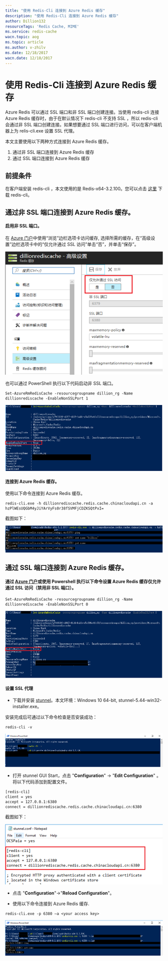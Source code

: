 ```yaml
---
title: "使用 Redis-Cli 连接到 Azure Redis 缓存"
description: "使用 Redis-Cli 连接到 Azure Redis 缓存"
author: Dillion132
resourceTags: 'Redis Cache, MIME'
ms.service: redis-cache
wacn.topic: aog
ms.topic: article
ms.author: v-zhilv
ms.date: 12/18/2017
wacn.date: 12/18/2017
---
```


# 使用 Redis-Cli 连接到 Azure Redis 缓存

Azure Redis 可以通过 SSL 端口和非 SSL 端口创建连接。当使用 redis-cli 连接 Azure Redis 缓存时，由于在默认情况下 redis-cli 不支持 SSL ，所以 redis-cli 会通过非 SSL 端口创建连接。如果想要通过 SSL 端口进行访问，可以在客户端机器上为 relis-cli.exe 设置 SSL 代理。

本文主要使用以下两种方式连接到 Azure Redis 缓存。
1. 通过非 SSL 端口连接到 Azure Redis 缓存
2. 通过 SSL 端口连接到 Azure Redis 缓存

## 前提条件

在客户端安装 redis-cli ，本文使用的是 Redis-x64-3.2.100。您可以点击 [这里](https://github.com/MicrosoftArchive/redis/releases) 下载 redis-cli。


## 通过非 SSL 端口连接到 Azure Redis 缓存。

#### 启用非 SSL 端口。

在 [Azure 门户](https://portal.azure.cn/)中使用“浏览”边栏选项卡访问缓存, 选择所需的缓存，在“高级设置”边栏选项卡中的“仅允许通过 SSL 访问”单击“否”，并单击“保存”。

![redisconfigure_portal](./media/aog-redis-cache-using-redis-cli-connect-azure-redis-cache/redisconfigure_portal.PNG)

也可以通过 PowerShell 执行以下代码启动非 SSL 端口。

```
Set-AzureRmRedisCache -resourcegroupname dillion_rg -Name dillionrediscache -EnableNonSSLPort 1
```
![enablenonssl](./media/aog-redis-cache-using-redis-cli-connect-azure-redis-cache/enablenonssl.PNG)

#### 连接到 Azure Redis 缓存。

使用以下命令连接到 Azure Redis 缓存。

```
redis-cli.exe -h dillionrediscache.redis.cache.chinacloudapi.cn -a hzPlWEsUQGbM4yJiYArVyFs0r38fSVMFjCDZKSQtPxI=
```

截图如下：

![nonsslconnect](./media/aog-redis-cache-using-redis-cli-connect-azure-redis-cache/nonsslconnect.PNG)

## 通过 SSL 端口连接到 Azure Redis 缓存。

#### 通过 [Azure 门户](https://portal.azure.cn/)或使用 Powershell 执行以下命令设置 Azure Redis 缓存仅允许通过 SSL 访问（禁用非 SSL 端口）。

```
Set-AzureRmRedisCache -resourcegroupname dillion_rg -Name dillionrediscache -EnableNonSSLPort 0
```

![disablenonssl](./media/aog-redis-cache-using-redis-cli-connect-azure-redis-cache/disablenonssl.PNG)

#### 设置 SSL 代理

* 下载并安装 [stunnel](https://www.stunnel.org/downloads.html)。本文环境：Windows 10 64-bit, stunnel-5.44-win32-installer.exe。

安装完成后可通过以下命令检查是否安装成功：

```
redis-cli -v
```
![checkinstallresut](./media/aog-redis-cache-using-redis-cli-connect-azure-redis-cache/checkinstallresut.PNG)


* 打开 stunnel GUI Start，点击 "**Configuration**" -> "**Edit Configuration**" 。将以下代码添加到配置文件。

```
[redis-cli]
client = yes
accept = 127.0.0.1:6380
connect = dillionrediscache.redis.cache.chinacloudapi.cn:6380
```

截图如下：

![editconfig](./media/aog-redis-cache-using-redis-cli-connect-azure-redis-cache/editconfig.PNG)

* 点击 "**Configuration**"->"**Reload Configuration**"。

* 使用以下命令连接到 Azure Redis 缓存.

```
redis-cli.exe -p 6380 –a <your access key>
```

![sslconfig](./media/aog-redis-cache-using-redis-cli-connect-azure-redis-cache/sslconfig.PNG)
